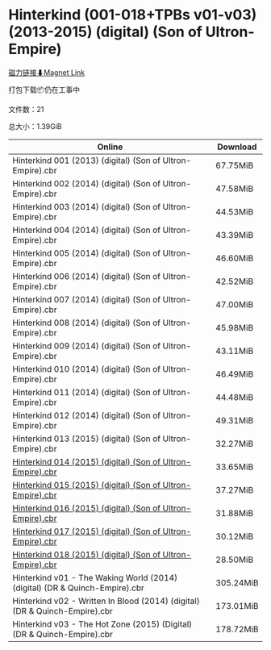# Hinterkind (001-018+TPBs v01-v03) (2013-2015) (digital) (Son of Ultron-Empire)

[磁力链接⬇Magnet Link](magnet:?xt=urn:btih:2e57e1c011a70da3551e5a800fd8d168cf0a95c1&dn=Hinterkind%20%28001-018%2BTPBs%20v01-v03%29%20%282013-2015%29%20%28digital%29%20%28Son%20of%20Ultron-Empire%29)

打包下载📦仍在工事中

文件数：21

总大小：1.39GiB

Online | Download
--- | ---
Hinterkind 001 (2013) (digital) (Son of Ultron-Empire).cbr | 67.75MiB
Hinterkind 002 (2014) (digital) (Son of Ultron-Empire).cbr | 47.58MiB
Hinterkind 003 (2014) (digital) (Son of Ultron-Empire).cbr | 44.53MiB
Hinterkind 004 (2014) (digital) (Son of Ultron-Empire).cbr | 43.39MiB
Hinterkind 005 (2014) (digital) (Son of Ultron-Empire).cbr | 46.60MiB
Hinterkind 006 (2014) (digital) (Son of Ultron-Empire).cbr | 42.52MiB
Hinterkind 007 (2014) (digital) (Son of Ultron-Empire).cbr | 47.00MiB
Hinterkind 008 (2014) (digital) (Son of Ultron-Empire).cbr | 45.98MiB
Hinterkind 009 (2014) (digital) (Son of Ultron-Empire).cbr | 43.11MiB
Hinterkind 010 (2014) (digital) (Son of Ultron-Empire).cbr | 46.49MiB
Hinterkind 011 (2014) (digital) (Son of Ultron-Empire).cbr | 44.48MiB
Hinterkind 012 (2014) (digital) (Son of Ultron-Empire).cbr | 49.31MiB
Hinterkind 013 (2015) (digital) (Son of Ultron-Empire).cbr | 32.27MiB
[Hinterkind 014 (2015) (digital) (Son of Ultron-Empire).cbr](https://github.com/alicewish/markdown/blob/master/comic/Hinterkind-014-2015-digital-Son-of-Ultron-Empire-cbr.md) | 33.65MiB
[Hinterkind 015 (2015) (digital) (Son of Ultron-Empire).cbr](https://github.com/alicewish/markdown/blob/master/comic/Hinterkind-015-2015-digital-Son-of-Ultron-Empire-cbr.md) | 37.27MiB
[Hinterkind 016 (2015) (digital) (Son of Ultron-Empire).cbr](https://github.com/alicewish/markdown/blob/master/comic/Hinterkind-016-2015-digital-Son-of-Ultron-Empire-cbr.md) | 31.88MiB
[Hinterkind 017 (2015) (digital) (Son of Ultron-Empire).cbr](https://github.com/alicewish/markdown/blob/master/comic/Hinterkind-017-2015-digital-Son-of-Ultron-Empire-cbr.md) | 30.12MiB
[Hinterkind 018 (2015) (digital) (Son of Ultron-Empire).cbr](https://github.com/alicewish/markdown/blob/master/comic/Hinterkind-018-2015-digital-Son-of-Ultron-Empire-cbr.md) | 28.50MiB
Hinterkind v01 - The Waking World (2014) (digital) (DR & Quinch-Empire).cbr | 305.24MiB
Hinterkind v02 - Written In Blood (2014) (digital) (DR & Quinch-Empire).cbr | 173.01MiB
Hinterkind v03 - The Hot Zone (2015) (Digital) (DR & Quinch-Empire).cbr | 178.72MiB
